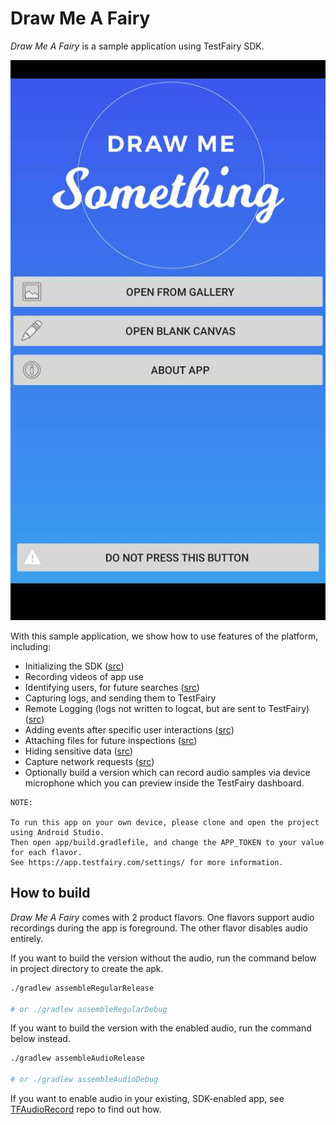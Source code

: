 # Draw Me A Fairy

*Draw Me A Fairy* is a sample application using TestFairy SDK.

![Screenshot](docs/draw-me-something-front.jpg)

With this sample application, we show how to use features of the platform, including:

- Initializing the SDK ([src](https://github.com/testfairy/draw-me-a-fairy/blob/master/app/src/main/java/com/testfairy/samples/drawmefairy/MyApplication.java#L58))
- Recording videos of app use
- Identifying users, for future searches ([src](https://github.com/testfairy/draw-me-a-fairy/blob/master/app/src/main/java/com/testfairy/samples/drawmefairy/MyApplication.java#L57))
- Capturing logs, and sending them to TestFairy
- Remote Logging (logs not written to logcat, but are sent to TestFairy) ([src](https://github.com/testfairy/draw-me-a-fairy/blob/master/app/src/main/java/com/testfairy/samples/drawmefairy/MyApplication.java#L61))
- Adding events after specific user interactions ([src](https://github.com/testfairy/draw-me-a-fairy/blob/master/app/src/main/java/com/testfairy/samples/drawmefairy/DrawingActivity.java#L245))
- Attaching files for future inspections ([src](https://github.com/testfairy/draw-me-a-fairy/blob/master/app/src/main/java/com/testfairy/samples/drawmefairy/DrawingPanel.java#L138))
- Hiding sensitive data ([src](https://github.com/testfairy/draw-me-a-fairy/blob/master/app/src/main/java/com/testfairy/samples/drawmefairy/MyApplication.java#L72))
- Capture network requests ([src](https://github.com/testfairy/draw-me-a-fairy/blob/master/app/src/main/java/com/testfairy/samples/drawmefairy/MyApplication.java#L88))
- Optionally build a version which can record audio samples via device microphone which you can preview inside the TestFairy dashboard.

```
NOTE:

To run this app on your own device, please clone and open the project using Android Studio.
Then open app/build.gradlefile, and change the APP_TOKEN to your value for each flavor.
See https://app.testfairy.com/settings/ for more information.
```

## How to build

*Draw Me A Fairy* comes with 2 product flavors. One flavors support audio recordings during the app is foreground. The other flavor disables audio entirely.

If you want to build the version without the audio, run the command below in project directory to create the apk.
```bash
./gradlew assembleRegularRelease

# or ./gradlew assembleRegularDebug 
```

If you want to build the version with the enabled audio, run the command below instead.
```bash
./gradlew assembleAudioRelease

# or ./gradlew assembleAudioDebug
```

If you want to enable audio in your existing, SDK-enabled app, see [TFAudioRecord](https://github.com/testfairy-blog/TFAudioRecord) repo to find out how.